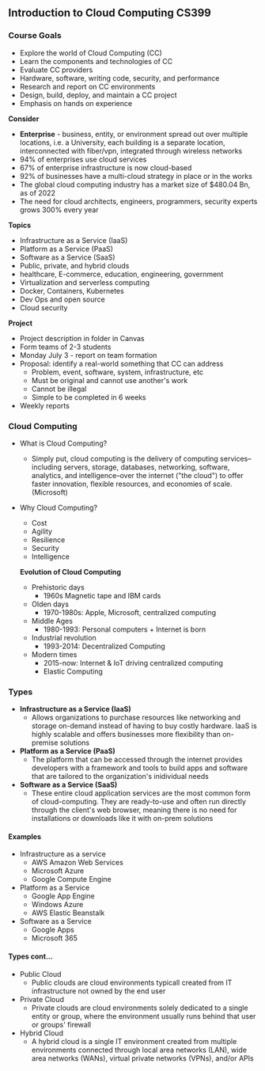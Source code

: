 ## Introduction to Cloud Computing CS399

### **Course Goals**
- Explore the world of Cloud Computing (CC)
- Learn the components and technologies of CC
- Evaluate CC providers
- Hardware, software, writing code, security, and performance
- Research and report on CC environments
- Design, build, deploy, and maintain a CC project
- Emphasis on hands on experience 

**Consider**
- **Enterprise** - business, entity, or environment spread out over multiple locations, i.e. a University, each building is a separate location, interconnected with fiber/vpn, integrated through wireless networks
- 94% of enterprises use cloud services
- 67% of enterprise infrastructure is now cloud-based
- 92% of businesses have a multi-cloud strategy in place or in the works
- The global cloud computing industry has a market size of $480.04 Bn, as of 2022
- The need for cloud architects, engineers, programmers, security experts grows 300% every year

**Topics**
- Infrastructure as a Service (IaaS)
- Platform as a Service (PaaS)
- Software as a Service (SaaS)
- Public, private, and hybrid clouds
- healthcare, E-commerce, education, engineering, government
- Virtualization and serverless computing
- Docker, Containers, Kubernetes
- Dev Ops and open source
- Cloud security

**Project**
- Project description in folder in Canvas
- Form teams of 2-3 students
- Monday July 3 - report on team formation
- Proposal: identify a real-world something that CC can address
    - Problem, event, software, system, infrastructure, etc
    - Must be original and cannot use another's work
    - Cannot be illegal
    - Simple to be completed in 6 weeks
- Weekly reports

### **Cloud Computing**
- What is Cloud Computing?
    - Simply put, cloud computing is the delivery of computing services–including servers, storage, databases, networking, software, analytics, and intelligence–over the internet ("the cloud") to offer faster innovation, flexible resources, and economies of scale. (Microsoft)
- Why Cloud Computing? 
    - Cost
    - Agility
    - Resilience
    - Security
    - Intelligence

    **Evolution of Cloud Computing**
    - Prehistoric days
        - 1960s Magnetic tape and IBM cards
    - Olden days
        - 1970-1980s: Apple, Microsoft, centralized computing
    - Middle Ages
        - 1980-1993: Personal computers + Internet is born
    - Industrial revolution
        - 1993-2014: Decentralized Computing
    - Modern times
        - 2015-now: Internet & IoT driving centralized computing 
        - Elastic Computing

### **Types**
- **Infrastructure as a Service (IaaS)**
    - Allows organizations to purchase resources like networking and storage on-demand instead of having to buy costly hardware. IaaS is highly scalable and offers businesses more flexibility than on-premise solutions
- **Platform as a Service (PaaS)**
    - The platform that can be accessed through the internet provides developers with a framework and tools to build apps and software that are tailored to the organization's inidividual needs
- **Software as a Service (SaaS)**
    - These entire cloud application services are the most common form of cloud-computing. They are ready-to-use and often run directly through the client's web browser, meaning there is no need for installations or downloads like it with on-prem solutions
#### **Examples**
- Infrastructure as a service
    - AWS Amazon Web Services
    - Microsoft Azure
    - Google Compute Engine
- Platform as a Service
    - Google App Engine
    - Windows Azure
    - AWS Elastic Beanstalk
- Software as a Service
    - Google Apps
    - Microsoft 365
#### **Types cont...** 
- Public Cloud
    - Public clouds are cloud environments typicall created from IT infrastructure not owned by the end user
- Private Cloud
    - Private clouds are cloud environments solely dedicated to a single entity or group, where the environment usually runs behind that user or groups' firewall
- Hybrid Cloud
    - A hybrid cloud is a single IT environment created from multiple environments connected through local area networks (LAN), wide area networks (WANs), virtual private networks (VPNs), and/or APIs